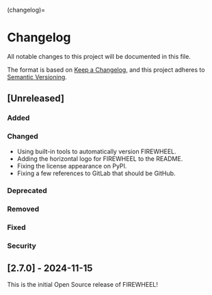 (changelog)=
# Changelog

All notable changes to this project will be documented in this file.

The format is based on [Keep a Changelog](https://keepachangelog.com/en/1.1.0/),
and this project adheres to [Semantic Versioning](https://semver.org/spec/v2.0.0.html).

## [Unreleased]

### Added

### Changed
* Using built-in tools to automatically version FIREWHEEL.
* Adding the horizontal logo for FIREWHEEL to the README.
* Fixing the license appearance on PyPI.
* Fixing a few references to GitLab that should be GitHub.

### Deprecated

### Removed

### Fixed

### Security

## [2.7.0] - 2024-11-15
This is the initial Open Source release of FIREWHEEL!
